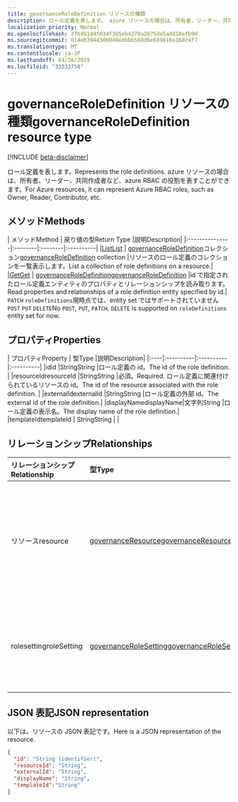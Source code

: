 ```yaml
---
title: governanceRoleDefinition リソースの種類
description: ロール定義を表します。 azure リソースの場合は、所有者、リーダー、共同作成者など、azure RBAC の役割を表すことができます。
localization_priority: Normal
ms.openlocfilehash: 27b4b144f834f3b5eb4270a2875da5add10efb9d
ms.sourcegitcommit: 014eb3944306948edbb6560dbe689816a168c4f7
ms.translationtype: MT
ms.contentlocale: ja-JP
ms.lasthandoff: 04/26/2019
ms.locfileid: "33333758"
---
```

# <a name="governanceroledefinition-resource-type"></a><span data-ttu-id="64b10-104">governanceRoleDefinition リソースの種類</span><span class="sxs-lookup"><span data-stu-id="64b10-104">governanceRoleDefinition resource type</span></span>

[!INCLUDE [beta-disclaimer](../../includes/beta-disclaimer.md)]


<span data-ttu-id="64b10-105">ロール定義を表します。</span><span class="sxs-lookup"><span data-stu-id="64b10-105">Represents the role definitions.</span></span> <span data-ttu-id="64b10-106">azure リソースの場合は、所有者、リーダー、共同作成者など、azure RBAC の役割を表すことができます。</span><span class="sxs-lookup"><span data-stu-id="64b10-106">For Azure resources, it can represent Azure RBAC roles, such as Owner, Reader, Contributor, etc.</span></span>


## <a name="methods"></a><span data-ttu-id="64b10-107">メソッド</span><span class="sxs-lookup"><span data-stu-id="64b10-107">Methods</span></span>

| <span data-ttu-id="64b10-108">メソッド</span><span class="sxs-lookup"><span data-stu-id="64b10-108">Method</span></span>          | <span data-ttu-id="64b10-109">戻り値の型</span><span class="sxs-lookup"><span data-stu-id="64b10-109">Return Type</span></span> |<span data-ttu-id="64b10-110">説明</span><span class="sxs-lookup"><span data-stu-id="64b10-110">Description</span></span>|
|:---------------|:--------|:--------|:----------|
|[<span data-ttu-id="64b10-111">List</span><span class="sxs-lookup"><span data-stu-id="64b10-111">List</span></span>](../api/governanceroledefinition-list.md) | <span data-ttu-id="64b10-112">[governanceRoleDefinition](../resources/governanceroledefinition.md)コレクション</span><span class="sxs-lookup"><span data-stu-id="64b10-112">[governanceRoleDefinition](../resources/governanceroledefinition.md) collection</span></span> |<span data-ttu-id="64b10-113">リソースのロール定義のコレクションを一覧表示します。</span><span class="sxs-lookup"><span data-stu-id="64b10-113">List a collection of role definitions on a resource.</span></span>|
|[<span data-ttu-id="64b10-114">Get</span><span class="sxs-lookup"><span data-stu-id="64b10-114">Get</span></span>](../api/governanceroledefinition-get.md) | [<span data-ttu-id="64b10-115">governanceRoleDefinition</span><span class="sxs-lookup"><span data-stu-id="64b10-115">governanceRoleDefinition</span></span>](../resources/governanceroledefinition.md) |<span data-ttu-id="64b10-116">id で指定されたロール定義エンティティのプロパティとリレーションシップを読み取ります。</span><span class="sxs-lookup"><span data-stu-id="64b10-116">Read properties and relationships of a role definition entity specified by id.</span></span>|
<span data-ttu-id="64b10-117">`PATCH` `roleDefinitions`現時点では、entity set ではサポートされていません`POST` `PUT` `DELETE`</span><span class="sxs-lookup"><span data-stu-id="64b10-117">No `POST`, `PUT`, `PATCH`, `DELETE` is supported on `roleDefinitions` entity set for now.</span></span>
## <a name="properties"></a><span data-ttu-id="64b10-118">プロパティ</span><span class="sxs-lookup"><span data-stu-id="64b10-118">Properties</span></span>
| <span data-ttu-id="64b10-119">プロパティ</span><span class="sxs-lookup"><span data-stu-id="64b10-119">Property</span></span>  | <span data-ttu-id="64b10-120">型</span><span class="sxs-lookup"><span data-stu-id="64b10-120">Type</span></span>      |<span data-ttu-id="64b10-121">説明</span><span class="sxs-lookup"><span data-stu-id="64b10-121">Description</span></span>|
|:----|:----------|:----------|:----------|
|<span data-ttu-id="64b10-122">id</span><span class="sxs-lookup"><span data-stu-id="64b10-122">id</span></span>         |<span data-ttu-id="64b10-123">String</span><span class="sxs-lookup"><span data-stu-id="64b10-123">String</span></span>     |<span data-ttu-id="64b10-124">ロール定義の id。</span><span class="sxs-lookup"><span data-stu-id="64b10-124">The id of the role definition.</span></span> |
|<span data-ttu-id="64b10-125">resourceId</span><span class="sxs-lookup"><span data-stu-id="64b10-125">resourceId</span></span> |<span data-ttu-id="64b10-126">String</span><span class="sxs-lookup"><span data-stu-id="64b10-126">String</span></span>     |<span data-ttu-id="64b10-127">必須。</span><span class="sxs-lookup"><span data-stu-id="64b10-127">Required.</span></span> <span data-ttu-id="64b10-128">ロール定義に関連付けられているリソースの id。</span><span class="sxs-lookup"><span data-stu-id="64b10-128">The id of the resource associated with the role definition.</span></span> |
|<span data-ttu-id="64b10-129">externalId</span><span class="sxs-lookup"><span data-stu-id="64b10-129">externalId</span></span>   |<span data-ttu-id="64b10-130">String</span><span class="sxs-lookup"><span data-stu-id="64b10-130">String</span></span>     |<span data-ttu-id="64b10-131">ロール定義の外部 id。</span><span class="sxs-lookup"><span data-stu-id="64b10-131">The external id of the role definition.</span></span>|
|<span data-ttu-id="64b10-132">displayName</span><span class="sxs-lookup"><span data-stu-id="64b10-132">displayName</span></span>|<span data-ttu-id="64b10-133">文字列</span><span class="sxs-lookup"><span data-stu-id="64b10-133">String</span></span>     |<span data-ttu-id="64b10-134">ロール定義の表示名。</span><span class="sxs-lookup"><span data-stu-id="64b10-134">The display name of the role definition.</span></span>|
|<span data-ttu-id="64b10-135">templateId</span><span class="sxs-lookup"><span data-stu-id="64b10-135">templateId</span></span> | <span data-ttu-id="64b10-136">String</span><span class="sxs-lookup"><span data-stu-id="64b10-136">String</span></span> | |

## <a name="relationships"></a><span data-ttu-id="64b10-137">リレーションシップ</span><span class="sxs-lookup"><span data-stu-id="64b10-137">Relationships</span></span>
| <span data-ttu-id="64b10-138">リレーションシップ</span><span class="sxs-lookup"><span data-stu-id="64b10-138">Relationship</span></span> | <span data-ttu-id="64b10-139">型</span><span class="sxs-lookup"><span data-stu-id="64b10-139">Type</span></span>   |<span data-ttu-id="64b10-140">説明</span><span class="sxs-lookup"><span data-stu-id="64b10-140">Description</span></span>|
|:---------------|:--------|:----------|
|<span data-ttu-id="64b10-141">リソース</span><span class="sxs-lookup"><span data-stu-id="64b10-141">resource</span></span>|[<span data-ttu-id="64b10-142">governanceResource</span><span class="sxs-lookup"><span data-stu-id="64b10-142">governanceResource</span></span>](../resources/governanceresource.md)|<span data-ttu-id="64b10-143">読み取り専用です。</span><span class="sxs-lookup"><span data-stu-id="64b10-143">Read-only.</span></span> <span data-ttu-id="64b10-144">ロール定義に関連付けられているリソース。</span><span class="sxs-lookup"><span data-stu-id="64b10-144">The associated resource for the role definition.</span></span>|
|<span data-ttu-id="64b10-145">rolesetting</span><span class="sxs-lookup"><span data-stu-id="64b10-145">roleSetting</span></span>|[<span data-ttu-id="64b10-146">governanceRoleSetting</span><span class="sxs-lookup"><span data-stu-id="64b10-146">governanceRoleSetting</span></span>](../resources/governancerolesetting.md)|<span data-ttu-id="64b10-147">ロール定義に関連付けられているロール設定。</span><span class="sxs-lookup"><span data-stu-id="64b10-147">The associated role setting for the role definition.</span></span>|

## <a name="json-representation"></a><span data-ttu-id="64b10-148">JSON 表記</span><span class="sxs-lookup"><span data-stu-id="64b10-148">JSON representation</span></span>

<span data-ttu-id="64b10-149">以下は、リソースの JSON 表記です。</span><span class="sxs-lookup"><span data-stu-id="64b10-149">Here is a JSON representation of the resource.</span></span>

<!-- {
  "blockType": "resource",
  "keyProperty": "id",
  "optionalProperties": [

  ],
  "@odata.type": "microsoft.graph.governanceRoleDefinition"
}-->

```json
{
  "id": "String (identifier)",
  "resourceId": "String",
  "externalId": "String",
  "displayName": "String",  
  "templateId":"String"
}

```

<!-- uuid: 8fcb5dbc-d5aa-4681-8e31-b001d5168d79
2015-10-25 14:57:30 UTC -->
<!--
{
  "type": "#page.annotation",
  "description": "governanceRoleDefinition",
  "keywords": "",
  "section": "documentation",
  "tocPath": "",
  "suppressions": []
}
-->
